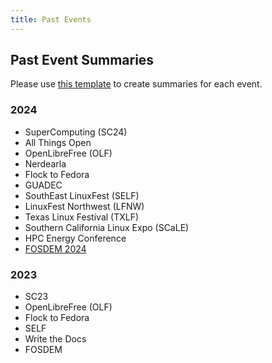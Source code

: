 ```yaml
---
title: Past Events
---
```

## Past Event Summaries
Please use [this template](event-reports/template.md) to create summaries for each event.

### 2024
- SuperComputing (SC24)
- All Things Open
- OpenLibreFree (OLF)
- Nerdearla
- Flock to Fedora
- GUADEC
- SouthEast LinuxFest (SELF)
- LinuxFest Northwest (LFNW)
- Texas Linux Festival (TXLF)
- Southern California Linux Expo (SCaLE)
- HPC Energy Conference
- [FOSDEM 2024](event-reports/FOSDEM_2024.md)

### 2023
- SC23
- OpenLibreFree (OLF)
- Flock to Fedora
- SELF
- Write the Docs
- FOSDEM
